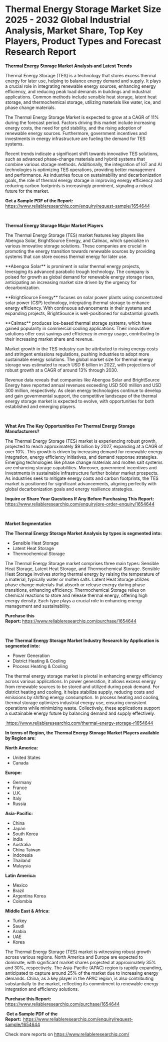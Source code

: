 <p><h1>Thermal Energy Storage Market Size 2025 - 2032 Global Industrial Analysis, Market Share, Top Key Players, Product Types and Forecast Research Report</h1></p><p><strong>Thermal Energy Storage Market Analysis and Latest Trends</strong></p>
<p><p>Thermal Energy Storage (TES) is a technology that stores excess thermal energy for later use, helping to balance energy demand and supply. It plays a crucial role in integrating renewable energy sources, enhancing energy efficiency, and reducing peak load demands in buildings and industrial applications. Common methods include sensible heat storage, latent heat storage, and thermochemical storage, utilizing materials like water, ice, and phase change materials.</p><p>The Thermal Energy Storage Market is expected to grow at a CAGR of 11% during the forecast period. Factors driving this market include increasing energy costs, the need for grid stability, and the rising adoption of renewable energy sources. Furthermore, government incentives and investments in energy infrastructure are fueling the demand for TES systems. </p><p>Recent trends indicate a significant shift towards innovative TES solutions, such as advanced phase-change materials and hybrid systems that combine various storage methods. Additionally, the integration of IoT and AI technologies is optimizing TES operations, providing better management and performance. As industries focus on sustainability and decarbonization goals, the role of thermal energy storage in improving energy efficiency and reducing carbon footprints is increasingly prominent, signaling a robust future for the market.</p></p>
<p><strong>Get a Sample PDF of the Report:&nbsp;</strong> <a href="https://www.reliableresearchiq.com/enquiry/request-sample/1654644?utm_campaign=2716&utm_medium=2&utm_source=Github&utm_content=ia&utm_term=06032025&utm_id=thermal-energy-storage">https://www.reliableresearchiq.com/enquiry/request-sample/1654644</a></p>
<p>&nbsp;</p>
<p><strong>Thermal Energy Storage Major Market Players</strong></p>
<p><p>The Thermal Energy Storage (TES) market features key players like Abengoa Solar, BrightSource Energy, and Calmac, which specialize in various innovative storage solutions. These companies are crucial in promoting the energy transition towards renewable sources by providing systems that can store excess thermal energy for later use.</p><p>**Abengoa Solar** is prominent in solar thermal energy projects, leveraging its advanced parabolic trough technology. The company is poised for growth as global demand for renewable energy storage rises, anticipating an increasing market size driven by the urgency for decarbonization.</p><p>**BrightSource Energy** focuses on solar power plants using concentrated solar power (CSP) technology, integrating thermal storage to enhance energy efficiency. With continuous advancements in their systems and expanding projects, BrightSource is well-positioned for substantial growth.</p><p>**Calmac** produces ice-based thermal storage systems, which have gained popularity in commercial cooling applications. Their innovative solutions offer cost savings and efficiency in energy usage, contributing to their increasing market share and revenue.</p><p>Market growth in the TES industry can be attributed to rising energy costs and stringent emissions regulations, pushing industries to adopt more sustainable energy solutions. The global market size for thermal energy storage was estimated to reach USD 6 billion in 2022, with projections of robust growth at a CAGR of around 13% through 2030.</p><p>Revenue data reveals that companies like Abengoa Solar and BrightSource Energy have reported annual revenues exceeding USD 500 million and USD 300 million, respectively. As clean energy technologies continue to develop and gain governmental support, the competitive landscape of the thermal energy storage market is expected to evolve, with opportunities for both established and emerging players.</p></p>
<p>&nbsp;</p>
<p><strong>What Are The Key Opportunities For Thermal Energy Storage Manufacturers?</strong></p>
<p><p>The Thermal Energy Storage (TES) market is experiencing robust growth, projected to reach approximately $9 billion by 2027, expanding at a CAGR of over 10%. This growth is driven by increasing demand for renewable energy integration, energy efficiency initiatives, and demand response strategies. Emerging technologies like phase change materials and molten salt systems are enhancing storage capabilities. Moreover, government incentives and investments in sustainable infrastructure further bolster market prospects. As industries seek to mitigate energy costs and carbon footprints, the TES market is positioned for significant advancements, aligning perfectly with global decarbonization goals and energy resilience strategies.</p></p>
<p><strong>Inquire or Share Your Questions If Any Before Purchasing This Report:</strong> <a href="https://www.reliableresearchiq.com/enquiry/pre-order-enquiry/1654644?utm_campaign=2716&utm_medium=2&utm_source=Github&utm_content=ia&utm_term=06032025&utm_id=thermal-energy-storage">https://www.reliableresearchiq.com/enquiry/pre-order-enquiry/1654644</a></p>
<p>&nbsp;</p>
<p><strong>Market Segmentation</strong></p>
<p><strong>The Thermal Energy Storage Market Analysis by types is segmented into:</strong></p>
<p><ul><li>Sensible Heat Storage</li><li>Latent Heat Storage</li><li>Thermochemical Storage</li></ul></p>
<p><p>The Thermal Energy Storage market comprises three main types: Sensible Heat Storage, Latent Heat Storage, and Thermochemical Storage. Sensible Heat Storage involves storing thermal energy by raising the temperature of a material, typically water or molten salts. Latent Heat Storage utilizes phase change materials that absorb or release energy during phase transitions, enhancing efficiency. Thermochemical Storage relies on chemical reactions to store and release thermal energy, offering high energy density. Each type plays a crucial role in enhancing energy management and sustainability.</p></p>
<p><strong>Purchase this Report:&nbsp;</strong><a href="https://www.reliableresearchiq.com/purchase/1654644?utm_campaign=2716&utm_medium=2&utm_source=Github&utm_content=ia&utm_term=06032025&utm_id=thermal-energy-storage">https://www.reliableresearchiq.com/purchase/1654644</a></p>
<p>&nbsp;</p>
<p><strong>The Thermal Energy Storage Market Industry Research by Application is segmented into:</strong></p>
<p><ul><li>Power Generation</li><li>District Heating & Cooling</li><li>Process Heating & Cooling</li></ul></p>
<p><p>The thermal energy storage market is pivotal in enhancing energy efficiency across various applications. In power generation, it allows excess energy from renewable sources to be stored and utilized during peak demand. For district heating and cooling, it helps stabilize supply, reducing costs and emissions by shifting energy consumption. In process heating and cooling, thermal storage optimizes industrial energy use, ensuring consistent operations while minimizing waste. Collectively, these applications support a sustainable energy future by balancing demand and supply effectively.</p></p>
<p><a href="https://www.reliableresearchiq.com/thermal-energy-storage-r1654644?utm_campaign=2716&utm_medium=2&utm_source=Github&utm_content=ia&utm_term=06032025&utm_id=thermal-energy-storage">&nbsp;https://www.reliableresearchiq.com/thermal-energy-storage-r1654644</a></p>
<p><strong>In terms of Region, the Thermal Energy Storage Market Players available by Region are:</strong></p>
<p>
    <p> <strong> North America: </strong>
        <ul>
            <li>United States</li>
            <li>Canada</li>
        </ul>
        </p> 
    <p> <strong> Europe: </strong>
        <ul>
            <li>Germany</li>
            <li>France</li>
            <li>U.K.</li>
            <li>Italy</li>
            <li>Russia</li>
        </ul>
        </p> 
    <p> <strong> Asia-Pacific: </strong>
        <ul>
            <li>China</li>
            <li>Japan</li>
            <li>South Korea</li>
            <li>India</li>
            <li>Australia</li>
            <li>China Taiwan</li>
            <li>Indonesia</li>
            <li>Thailand</li>
            <li>Malaysia</li>
        </ul>
        </p> 
    <p> <strong> Latin America: </strong>
        <ul>
            <li>Mexico</li>
            <li>Brazil</li>
            <li>Argentina Korea</li>
            <li>Colombia</li>
        </ul>
        </p> 
    <p> <strong> Middle East & Africa: </strong>
        <ul>
            <li>Turkey</li>
            <li>Saudi</li>
            <li>Arabia</li>
            <li>UAE</li>
            <li>Korea</li>
        </ul>
    </p>
    </p>
<p><p>The Thermal Energy Storage (TES) market is witnessing robust growth across various regions. North America and Europe are expected to dominate, with significant market shares projected at approximately 35% and 30%, respectively. The Asia-Pacific (APAC) region is rapidly expanding, anticipated to capture around 25% of the market due to increasing energy demands. China, as a key player in the APAC region, is also contributing substantially to the market, reflecting its commitment to renewable energy integration and efficiency solutions.</p></p>
<p><strong>Purchase this Report: </strong><a href="https://www.reliableresearchiq.com/purchase/1654644?utm_campaign=2716&utm_medium=2&utm_source=Github&utm_content=ia&utm_term=06032025&utm_id=thermal-energy-storage">https://www.reliableresearchiq.com/purchase/1654644</a></p>
<p>&nbsp;<strong>Get a Sample PDF of the Report:&nbsp;&nbsp;</strong><a href="https://www.reliableresearchiq.com/enquiry/request-sample/1654644?utm_campaign=2716&utm_medium=2&utm_source=Github&utm_content=ia&utm_term=06032025&utm_id=thermal-energy-storage">https://www.reliableresearchiq.com/enquiry/request-sample/1654644</a></p>
<p><strong></strong></p>
<p>Check more reports on <a href="https://www.reliableresearchiq.com/?utm_campaign=2716&utm_medium=2&utm_source=Github&utm_content=ia&utm_term=06032025&utm_id=thermal-energy-storage">https://www.reliableresearchiq.com/</a></p>